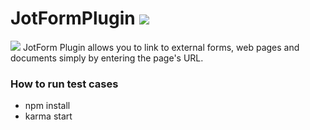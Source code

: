 # JotFormPlugin  ![](http://www.jotform.com/)
![](https://api.travis-ci.org/BuildFire/loyaltyPlugin.svg)
JotForm Plugin allows you to link to external forms, web pages and documents simply by entering the page's URL. 


### How to run test cases
- npm install
- karma start
